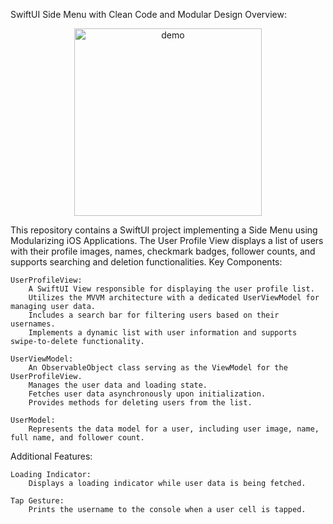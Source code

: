 SwiftUI Side Menu with Clean Code and Modular Design
Overview:

<p align="center">
  <img width="300" align="center" src="https://github.com/kambizvb6/SideMenu-Swiftui/blob/main/SideMenu.gif" alt="demo"/>
</p>

This repository contains a SwiftUI project implementing a Side Menu using Modularizing iOS Applications. The User Profile View displays a list of users with their profile images, names, checkmark badges, follower counts, and supports searching and deletion functionalities.
Key Components:

    UserProfileView:
        A SwiftUI View responsible for displaying the user profile list.
        Utilizes the MVVM architecture with a dedicated UserViewModel for managing user data.
        Includes a search bar for filtering users based on their usernames.
        Implements a dynamic list with user information and supports swipe-to-delete functionality.

    UserViewModel:
        An ObservableObject class serving as the ViewModel for the UserProfileView.
        Manages the user data and loading state.
        Fetches user data asynchronously upon initialization.
        Provides methods for deleting users from the list.

    UserModel:
        Represents the data model for a user, including user image, name, full name, and follower count.

Additional Features:

    Loading Indicator:
        Displays a loading indicator while user data is being fetched.

    Tap Gesture:
        Prints the username to the console when a user cell is tapped.
